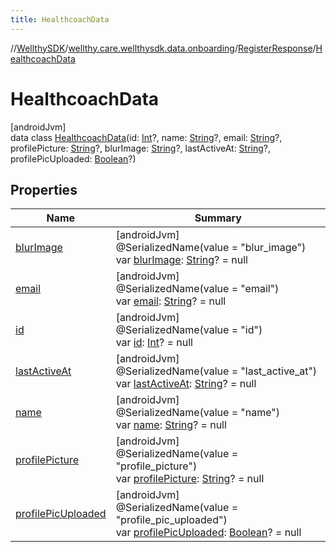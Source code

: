 ```yaml
---
title: HealthcoachData
---
```

//[WellthySDK](../../../../index.html)/[wellthy.care.wellthysdk.data.onboarding](../../index.html)/[RegisterResponse](../index.html)/[HealthcoachData](index.html)



# HealthcoachData



[androidJvm]\
data class [HealthcoachData](index.html)(id: [Int](https://kotlinlang.org/api/latest/jvm/stdlib/kotlin/-int/index.html)?, name: [String](https://kotlinlang.org/api/latest/jvm/stdlib/kotlin/-string/index.html)?, email: [String](https://kotlinlang.org/api/latest/jvm/stdlib/kotlin/-string/index.html)?, profilePicture: [String](https://kotlinlang.org/api/latest/jvm/stdlib/kotlin/-string/index.html)?, blurImage: [String](https://kotlinlang.org/api/latest/jvm/stdlib/kotlin/-string/index.html)?, lastActiveAt: [String](https://kotlinlang.org/api/latest/jvm/stdlib/kotlin/-string/index.html)?, profilePicUploaded: [Boolean](https://kotlinlang.org/api/latest/jvm/stdlib/kotlin/-boolean/index.html)?)



## Properties


| Name | Summary |
|---|---|
| [blurImage](blur-image.html) | [androidJvm]<br>@SerializedName(value = "blur_image")<br>var [blurImage](blur-image.html): [String](https://kotlinlang.org/api/latest/jvm/stdlib/kotlin/-string/index.html)? = null |
| [email](email.html) | [androidJvm]<br>@SerializedName(value = "email")<br>var [email](email.html): [String](https://kotlinlang.org/api/latest/jvm/stdlib/kotlin/-string/index.html)? = null |
| [id](id.html) | [androidJvm]<br>@SerializedName(value = "id")<br>var [id](id.html): [Int](https://kotlinlang.org/api/latest/jvm/stdlib/kotlin/-int/index.html)? = null |
| [lastActiveAt](last-active-at.html) | [androidJvm]<br>@SerializedName(value = "last_active_at")<br>var [lastActiveAt](last-active-at.html): [String](https://kotlinlang.org/api/latest/jvm/stdlib/kotlin/-string/index.html)? = null |
| [name](name.html) | [androidJvm]<br>@SerializedName(value = "name")<br>var [name](name.html): [String](https://kotlinlang.org/api/latest/jvm/stdlib/kotlin/-string/index.html)? = null |
| [profilePicture](profile-picture.html) | [androidJvm]<br>@SerializedName(value = "profile_picture")<br>var [profilePicture](profile-picture.html): [String](https://kotlinlang.org/api/latest/jvm/stdlib/kotlin/-string/index.html)? = null |
| [profilePicUploaded](profile-pic-uploaded.html) | [androidJvm]<br>@SerializedName(value = "profile_pic_uploaded")<br>var [profilePicUploaded](profile-pic-uploaded.html): [Boolean](https://kotlinlang.org/api/latest/jvm/stdlib/kotlin/-boolean/index.html)? = null |

